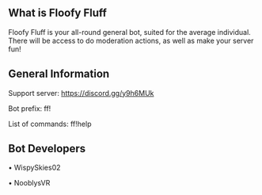 ## What is Floofy Fluff

Floofy Fluff is your all-round general bot, suited for the average individual. There will be access to do moderation actions, as well as make your server fun!

## General Information

Support server: https://discord.gg/y9h6MUk

Bot prefix: ff!

List of commands: ff!help

## Bot Developers

• WispySkies02

• NooblysVR